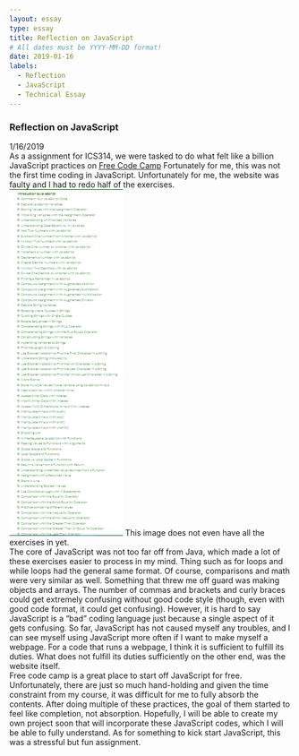 ```yaml
---
layout: essay
type: essay
title: Reflection on JavaScript
# All dates must be YYYY-MM-DD format!
date: 2019-01-16
labels:
  - Reflection
  - JavaScript
  - Technical Essay
---
```


<h3>
Reflection on JavaScript
</h3>

<body>
1/16/2019
<br>
As a assignment for ICS314, we were tasked to do what felt like a billion JavaScript practices on 
  <a href="https://www.FreeCodeCamp.com">Free Code Camp</a>
Fortunately for me, this was not the first time coding in JavaScript. Unfortunately for me, the website was faulty and I had to redo half of the exercises.
</body>
<br>
<img src="/images/javascript.PNG">
This image does not even have all the exercises in yet.
<br>
<body>
The core of JavaScript was not too far off from Java, which made a lot of these exercises easier to process in my mind. 
Thing such as for loops and while loops had the general same format. Of course, comparisons and math were very similar as well. 
Something that threw me off guard was making objects and arrays. 
The number of commas and brackets and curly braces could get extremely confusing without good code style (though, even with good code format, it could get confusing). 
However, it is hard to say JavaScript is a “bad” coding language just because a single aspect of it gets confusing. 
So far, JavaScript has not caused myself any troubles, and I can see myself using JavaScript more often if I want to make myself a webpage. 
For a code that runs a webpage, I think it is sufficient to fulfill its duties. 
What does not fulfill its duties sufficiently on the other end, was the website itself.
</body>
<br>
<body>
Free code camp is a great place to start off JavaScript for free. 
Unfortunately, there are just so much hand-holding and given the time constraint from my course, it was difficult for me to fully absorb the contents. 
After doing multiple of these practices, the goal of them started to feel like completion, not absorption. 
Hopefully, I will be able to create my own project soon that will incorporate these JavaScript codes, which I will be able to fully understand. 
As for something to kick start JavaScript, this was a stressful but fun assignment. 
</body>
